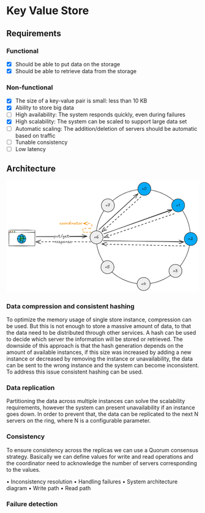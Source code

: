 # Key Value Store

## Requirements

### Functional
- [x] Should be able to put data on the storage
- [x] Should be able to retrieve data from the storage

### Non-functional
- [X] The size of a key-value pair is small: less than 10 KB
- [X] Ability to store big data
- [ ] High availability: The system responds quickly, even during failures
- [X] High scalability: The system can be scaled to support large data set
- [ ] Automatic scaling: The addition/deletion of servers should be automatic based on traffic
- [ ] Tunable consistency
- [ ] Low latency

## Architecture
![Key-value-store](assets/key-value-store.excalidraw.png)

### Data compression and consistent hashing
To optimize the memory usage of single store instance, compression can be used.
But this is not enough to store a massive amount of data, to that the data need to be distributed 
through other services. A hash can be used to decide which server the information will be stored 
or retrieved. The downside of this approach is that the hash generation depends on the amount of 
available instances, if this size was increased by adding a new instance or decreased by removing 
the instance or unavailability, the data can be sent to the wrong instance and the system 
can become inconsistent. To address this issue consistent hashing can be used.

### Data replication
Partitioning the data across multiple instances can solve the scalability requirements,
however the system can present unavailability if an instance goes down. In order to
prevent that, the data can be replicated to the next N servers on the ring, where N
is a configurable parameter.

### Consistency
To ensure consistency across the replicas we can use a Quorum consensus strategy. 
Basically we can define values for write and read operations and the coordinator need to acknowledge 
the number of servers corresponding to the values.

• Inconsistency resolution
• Handling failures
• System architecture diagram
• Write path
• Read path


### Failure detection

<!--
### Inconsistency resolution
- Versioning
- Vector locks (vector clocks)

### Failure detection
- All-to-all multicast
- Gossip protocol

### Temporary failures
- Quorum approach
- Sloppy quorum
- Hinted handoff

### Permanent failures
- Anti-entropy protocol
- Merkle tree
-->